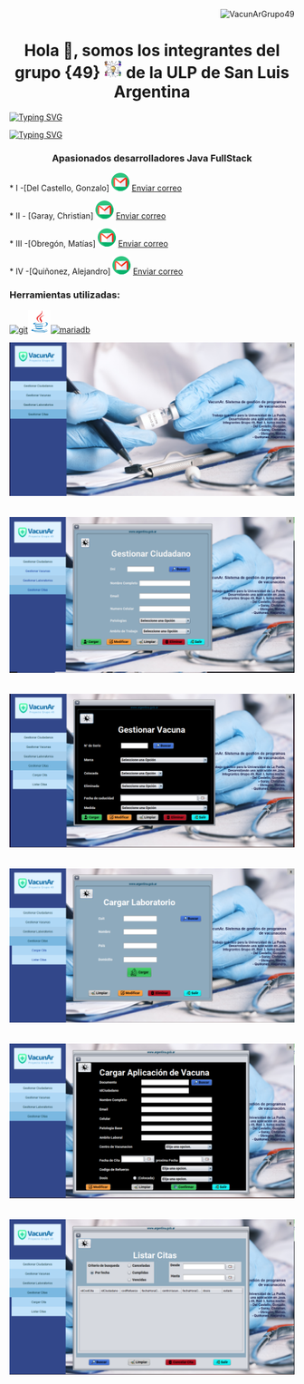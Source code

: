 
<p align="right"><img src="https://komarev.com/ghpvc/?username=matiiob&label=Profile%20views&color=0e75b6&style=flat" alt="VacunArGrupo49" /> </p>

<h1 align="center">Hola 👋, somos los integrantes del grupo {49}  <img aling="center" src="ideas.png" whidt="250" style="max-width: 100%;"/>  de la ULP de San Luis Argentina<a href="https://github.com/GonzaloDelCastello/universidadgrupo49/README.md"></h1>

<a aling="center" href="https://git.io/typing-svg"><img src="https://readme-typing-svg.herokuapp.com?font=Fira+Code&pause=1000&color=#5353f9&background=148AA600&width=435&lines=Powered+by+Grupo+49" alt="Typing SVG" /></a>

<a aling="center" href="https://git.io/typing-svg"><img src="https://readme-typing-svg.herokuapp.com?font=Fira+Code&pause=1000&color=F7631C&background=148AA600&width=435&lines=I+await+your+connection+to+contribute" alt="Typing SVG" /></a>

<h3 align="center">Apasionados desarrolladores Java FullStack</h3>
<p>* I -[Del Castello, Gonzalo] <img aling="center" src="gmail (1).png" whidt="25" style="max-width: 50%;"/> <a href="mailto:delcastello.gonzalo@sanluis.edu.ar">Enviar correo</a> </p>
<p>* II - [Garay, Christian]  <img aling="center" src="gmail (1).png" whidt="25" style="max-width: 50%;"/> <a href="mailto:christiangaray959@gmail.com">Enviar correo</a> </p>
<p>* III -[Obregón, Matías]  <img aling="center" src="gmail (1).png" whidt="25" style="max-width: 50%;"/> <a href="mailto:obregonmati@gmail.com">Enviar correo</a> </p>
<p>* IV -[Quiñonez, Alejandro] <img aling="center" src="gmail (1).png" whidt="25" style="max-width: 50%;"/> <a href="mailto:m.alejandro.q@gmail.com">Enviar correo</a> </p>
<h3 align="left">Herramientas utilizadas:</h3>

<p align="left"> 

<a href="https://git-scm.com/" target="_blank" rel="noreferrer"><img src="https://www.vectorlogo.zone/logos/git-scm/git-scm-icon.svg" alt="git" width="40" height="40"/></a><a href="https://www.java.com" target="_blank" rel="noreferrer"><img src="https://raw.githubusercontent.com/devicons/devicon/master/icons/java/java-original.svg" alt="java" width="40" height="40"/></a><a href="https://mariadb.org/" target="_blank" rel="noreferrer"><img src="https://www.vectorlogo.zone/logos/mariadb/mariadb-icon.svg" alt="mariadb" width="40" height="40"/></a>
</p>

<div aling="center">
<a href="https://github.com/matiiob/VacunArGrupo49/README.md" >
<img aling="center" src="vista_principal.png" whidt="250" style="max-width: 100%;" />
<br><br><br>
<a href="https://github.com/matiiob/VacunArGrupo49/README.md" >
<img aling="center" src="vista_ciudadano.png" whidt="250" style="max-width: 100%;" />
<br><br><br>
<a href="https://github.com/matiiob/VacunArGrupo49/README.md" >
<img aling="center" src="vista_vacuna.png" whidt="250" style="max-width: 100%;" />
<br><br><br>
<a href="https://github.com/matiiob/VacunArGrupo49/README.md" >
<img aling="center" src="vista_laboratorio.png" whidt="250" style="max-width: 100%;" />
<br><br><br>
<a href="https://github.com/matiiob/VacunArGrupo49/README.md" >
<img aling="center" src="vista_aplicacion_vacuna.png" whidt="250" style="max-width: 100%;" />
<br><br><br>
<a href="https://github.com/matiiob/VacunArGrupo49/README.md" >
<img aling="center" src="vista_listar_citas.png" whidt="250" style="max-width: 100%;" />
<br><br><br>
</div>




